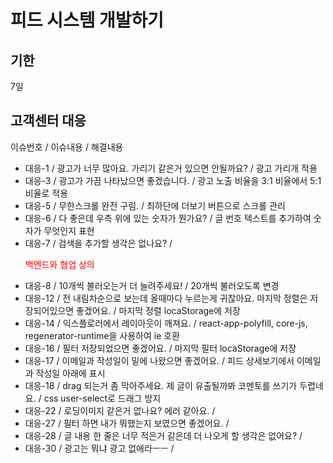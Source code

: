 # 피드 시스템 개발하기

## 기한

7일

## 고객센터 대응

이슈번호 / 이슈내용 / 해결내용

* 대응-1  / 광고가 너무 많아요. 가리기 같은거 있으면 안될까요? / 광고 가리개 적용
* 대응-3  / 광고가 가끔 나타났으면 좋겠습니다. / 광고 노출 비율을 3:1 비율에서 5:1 비율로 적용
* 대응-5  / 무한스크롤 완전 구림. / 최하단에 더보기 버튼으로 스크롤 관리
* 대응-6  / 다 좋은데 우측 위에 있는 숫자가 뭔가요? / 글 번호 텍스트를 추가하여 숫자가 무엇인지 표현
* 대응-7  / 검색을 추가할 생각은 없나요? / <p style="color:red;">백엔드와 협업 상의</p>
* 대응-8  / 10개씩 불러오는거 더 늘려주세요! / 20개씩 불러오도록 변경
* 대응-12 / 전 내림차순으로 보는데 올때마다 누르는게 귀찮아요. 마지막 정렬은 저장되어있으면 좋겠어요. / 마지막 정렬 locaStorage에 저장
* 대응-14 / 익스플로러에서 레이아웃이 깨져요. / react-app-polyfill, core-js, regenerator-runtime을 사용하여 ie 호환
* 대응-16 / 필터 저장되었으면 좋겠어요. / 마지막 필터 locaStorage에 저장
* 대응-17 / 이메일과 작성일이 밑에 나왔으면 좋겠어요. / 피드 상세보기에서 이메일과 작성일 아래에 표시
* 대응-18 / drag 되는거 좀 막아주세요. 제 글이 유출될까봐 코멘토를 쓰기가 두렵네요. / css user-select로 드래그 방지
* 대응-22 / 로딩이미지 같은거 없나요? 에러 같아요. / 
* 대응-27 / 필터 하면 내가 뭐했는지 보였으면 좋겠어요. / 
* 대응-28 / 글 내용 한 줄은 너무 적은거 같은데 더 나오게 할 생각은 없어요? / 
* 대응-30 / 광고는 뭐냐 광고 없애라ㅡㅡ / 
